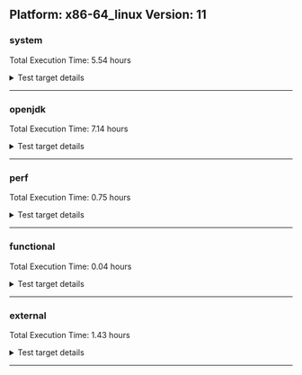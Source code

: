 ## Platform: x86-64_linux Version: 11 

###  system
 Total Execution Time:  5.54  hours
<details><summary>Test target details</summary>

| Test Name | Time |
| --- | --- |
| TestJlmRemoteThreadAuth_0 | 743278.00  ms|
| TestJlmRemoteThreadAuth_1 | 724655.00  ms|
| TestJlmRemoteThreadNoAuth_0 | 717846.00  ms|
| TestJlmRemoteThreadNoAuth_1 | 698922.00  ms|
| MiniMix_aot_5m_0 | 686744.00  ms|
| TestJlmRemoteMemoryAuth_0 | 684744.00  ms|
| TestJlmRemoteClassAuth_0 | 672210.00  ms|
| TestJlmRemoteMemoryNoAuth_0 | 661696.00  ms|
| TestJlmRemoteMemoryAuth_1 | 659439.00  ms|
| TestJlmRemoteClassAuth_1 | 656517.00  ms|
| TestJlmRemoteClassNoAuth_0 | 653346.00  ms|
| TestJlmRemoteClassNoAuth_1 | 636274.00  ms|
| TestJlmRemoteMemoryNoAuth_1 | 630784.00  ms|
| MiniMix_5min_0 | 353279.00  ms|
| ConcurrentLoadTest_5m_0 | 348350.00  ms|
| ConcurrentLoadTest_5m_1 | 347754.00  ms|
| MiniMix_5m_1 | 345941.00  ms|
| MiniMix_5m_0 | 341681.00  ms|
| DBBLoadTest_5m_1 | 310737.00  ms|
| DBBLoadTest_5m_0 | 310241.00  ms|
| NioLoadTest_5m_0 | 309811.00  ms|
| NioLoadTest_5m_1 | 309762.00  ms|
| ClassLoadingTest_5m_1 | 304318.00  ms|
| MauveMultiThrdLoad_5m_1 | 303851.00  ms|
| MauveMultiThrdLoad_5m_0 | 303751.00  ms|
| MauveSingleThrdLoad_HS_5m_0 | 303738.00  ms|
| MauveSingleInvocLoad_HS_5m_0 | 303721.00  ms|
| MauveSingleInvocLoad_HS_5m_1 | 303721.00  ms|
| MauveSingleThrdLoad_HS_5m_1 | 303672.00  ms|
| MathLoadTest_all_5m_1 | 303423.00  ms|
| LambdaLoadTest_HS_5m_1 | 303347.00  ms|
| MathLoadTest_bigdecimal_5m_1 | 303320.00  ms|
| LangLoadTest_5m_0 | 303284.00  ms|
| LangLoadTest_5m_1 | 303277.00  ms|
| MathLoadTest_bigdecimal_5m_0 | 303255.00  ms|
| UtilLoadTest_5m_1 | 303224.00  ms|
| MathLoadTest_autosimd_5m_1 | 303208.00  ms|
| ClassLoadingTest_5m_0 | 303207.00  ms|
| LambdaLoadTest_HS_5m_0 | 303200.00  ms|
| MathLoadTest_autosimd_5m_0 | 303181.00  ms|
| UtilLoadTest_5m_0 | 303135.00  ms|
| MathLoadTest_all_5m_0 | 302381.00  ms|
| HCRLateAttachWorkload_previewEnabled_0 | 266154.00  ms|
| HCRLateAttachWorkload_previewEnabled_1 | 258655.00  ms|
| ConcurrentLoadTest_0 | 179675.00  ms|
| TestJlmRemoteNotifierProxyAuth_0 | 148521.00  ms|
| TestJlmRemoteNotifierProxyAuth_1 | 144517.00  ms|
| MathLoadTest_all_0 | 112542.00  ms|
| NioLoadTest_0 | 104747.00  ms|
| MathLoadTest_bigdecimal_0 | 101040.00  ms|
| MauveMultiThrdLoad_0 | 73054.00  ms|
| MauveSingleThrdLoad_HS_0 | 69083.00  ms|
| CLLoad_0 | 54704.00  ms|
| CLLoad_1 | 53202.00  ms|
| LockingLoadTest_0 | 33452.00  ms|
| LockingLoadTest_1 | 32562.00  ms|
| TestJlmLocal_0 | 28147.00  ms|
| TestJlmLocal_1 | 27553.00  ms|
| ParallelStreamsLoadTest_HS_1 | 26656.00  ms|
| ClassLoadingTest_0 | 25250.00  ms|
| ParallelStreamsLoadTest_HS_0 | 23831.00  ms|
| UtilLoadTest_0 | 9881.00  ms|
| LangLoadTest_0 | 9712.00  ms|
| DirectByteBufferLoadTest_0 | 9308.00  ms|
| Jlink_ReqMod_0 | 8446.00  ms|
| Jlink_ReqMod_1 | 8296.00  ms|
| Jlink_GenOpt_0 | 7798.00  ms|
| Jlink_AddMLimitM_0 | 7760.00  ms|
| Jlink_GenOpt_1 | 7594.00  ms|
| Jlink_AddMLimitM_1 | 7577.00  ms|
| jcstress_SampleTestBench_0 | 6202.00  ms|
| MathLoadTest_autosimd_0 | 6159.00  ms|
| PatModImg_Adv_0 | 5809.00  ms|
| UpgModPath_Jar_0 | 5735.00  ms|
| PatModImg_Adv_1 | 5672.00  ms|
| UpgModPath_JarImg_0 | 5628.00  ms|
| PatModImg_PlatMod_0 | 5608.00  ms|
| UpgModPath_Jar_1 | 5592.00  ms|
| PatModImg_AppMod_0 | 5561.00  ms|
| PatModImg_Unex_0 | 5558.00  ms|
| UpgModPath_JarImg_1 | 5469.00  ms|
| PatModImg_AppMod_1 | 5423.00  ms|
| PatModImg_PlatMod_1 | 5408.00  ms|
| PatModImg_Unex_1 | 5369.00  ms|
| UpgModPath_Exp_0 | 5311.00  ms|
| UpgModPath_ExpImg_0 | 5271.00  ms|
| UpgModPath_Exp_1 | 5185.00  ms|
| UpgModPath_ExpImg_1 | 5103.00  ms|
| CLTestImg_0 | 4942.00  ms|
| MauveSingleInvocLoad_HS_0 | 4839.00  ms|
| CLTestImg_1 | 4804.00  ms|
| CpMpJlink_0 | 4714.00  ms|
| CpMpJlink_1 | 4540.00  ms|
| InternalAPIs_0 | 3079.00  ms|
| PatMod_Adv_0 | 3044.00  ms|
| AutoMod2_0 | 3022.00  ms|
| AutoMod1_0 | 3014.00  ms|
| AutoMod_Impl2_0 | 3013.00  ms|
| AutoMod_Impl1_0 | 3004.00  ms|
| AutoMod_Impl3_0 | 2987.00  ms|
| InternalAPIs_1 | 2983.00  ms|
| PatMod_Adv_1 | 2961.00  ms|
| AutoMod2_1 | 2953.00  ms|
| AutoMod_Impl1_1 | 2952.00  ms|
| AutoMod1_1 | 2939.00  ms|
| AutoMod_Impl2_1 | 2934.00  ms|
| AutoMod_Impl3_1 | 2904.00  ms|
| CpMpModJar_0 | 2823.00  ms|
| PatMod_Unex_0 | 2813.00  ms|
| LambdaLoadTest_Hotspot_0 | 2784.00  ms|
| CpMpModJar_1 | 2759.00  ms|
| PatMod_PlatMod_0 | 2742.00  ms|
| PatMod_AppMod_0 | 2741.00  ms|
| PatMod_Unex_1 | 2712.00  ms|
| PatMod_AppMod_1 | 2706.00  ms|
| PatMod_PlatMod_1 | 2693.00  ms|
| SLTest_0 | 2504.00  ms|
| SLTest_1 | 2429.00  ms|
| CpMpModJar3_0 | 1984.00  ms|
| CpMpModJar2_0 | 1974.00  ms|
| CpMpModJar2_1 | 1940.00  ms|
| CpMpModJar3_1 | 1927.00  ms|
| CLTest_0 | 1909.00  ms|
| CpMp_CpMp_0 | 1907.00  ms|
| CpMp3_0 | 1902.00  ms|
| CpMp_MP_0 | 1900.00  ms|
| CpMp2_0 | 1887.00  ms|
| CLTest_1 | 1875.00  ms|
| CpMp_CpMp_1 | 1867.00  ms|
| CpMp3_1 | 1866.00  ms|
| CpMp2_1 | 1844.00  ms|
| CpMp_MP_1 | 1834.00  ms|
| MachineInfo_0 | 511.00  ms|
| LangLoadTest_2 | 44.00  ms|
| UtilLoadTest_1 | 44.00  ms|
| MathLoadTest_all_1 | 44.00  ms|
| MathLoadTest_all_2 | 44.00  ms|
| MiniMix_5min_2 | 44.00  ms|
| ConcurrentLoadTest_1 | 44.00  ms|
| LangLoadTest_1 | 44.00  ms|
| DirectByteBufferLoadTest_2 | 44.00  ms|
| MiniMix_5min_1 | 44.00  ms|
| DirectByteBufferLoadTest_1 | 43.00  ms|
| ConcurrentLoadTest_2 | 43.00  ms|
| UtilLoadTest_2 | 42.00  ms|
| JdiTest_0 | 23.00  ms|
| JdiTest_2 | 23.00  ms|
| JdiTest_1 | 23.00  ms|
| OAuthTest_0 | 22.00  ms|
| CLStressLayers_2 | 19.00  ms|
| CLStressCRI_0 | 18.00  ms|
| CLStressCRI_2 | 18.00  ms|
| ExplMod_2 | 18.00  ms|
| ExplMod_1 | 18.00  ms|
| ExplMod_0 | 18.00  ms|
| CLStressCRI_1 | 18.00  ms|
| CLStressLayers_1 | 18.00  ms|
| CLStressLayers_0 | 17.00  ms|
| HCRLateAttachWorkload_previewEnabled_2 | 17.00  ms|
| LockingLoadTest_2 | 17.00  ms|
| UtilLoadTest_5m_2 | 17.00  ms|
| LangLoadTest_5m_2 | 17.00  ms|
| MathLoadTest_all_5m_2 | 16.00  ms|
| DBBLoadTest_5m_2 | 16.00  ms|
| ConcurrentLoadTest_5m_2 | 16.00  ms|
| MiniMix_5m_2 | 16.00  ms|
| TestJlmRemoteClassAuth_2 | 15.00  ms|
| MauveSingleThrdLoad_HS_5m_2 | 15.00  ms|
| MauveSingleThrdLoad_HS_1 | 15.00  ms|
| ClassLoadingTest_5m_2 | 14.00  ms|
| TestJlmRemoteMemoryAuth_2 | 14.00  ms|
| CpMp2_2 | 14.00  ms|
| AutoMod_Impl1_2 | 14.00  ms|
| TestJlmRemoteClassNoAuth_2 | 14.00  ms|
| NioLoadTest_5m_2 | 14.00  ms|
| LambdaLoadTest_HS_5m_2 | 14.00  ms|
| PatMod_Unex_2 | 14.00  ms|
| AutoMod_Impl2_2 | 14.00  ms|
| TestJlmRemoteNotifierProxyAuth_2 | 14.00  ms|
| MauveSingleInvocLoad_HS_5m_2 | 14.00  ms|
| TestJlmLocal_2 | 14.00  ms|
| MathLoadTest_bigdecimal_5m_2 | 14.00  ms|
| PatModImg_AppMod_2 | 14.00  ms|
| Jlink_GenOpt_2 | 14.00  ms|
| Jlink_AddMLimitM_2 | 14.00  ms|
| MathLoadTest_autosimd_5m_2 | 14.00  ms|
| UpgModPath_ExpImg_2 | 14.00  ms|
| PatMod_Adv_2 | 14.00  ms|
| PatModImg_Adv_2 | 14.00  ms|
| AutoMod1_2 | 14.00  ms|
| InternalAPIs_2 | 14.00  ms|
| PatMod_PlatMod_2 | 14.00  ms|
| UpgModPath_JarImg_2 | 14.00  ms|
| PatModImg_Unex_2 | 14.00  ms|
| CpMpModJar_2 | 14.00  ms|
| UpgModPath_Exp_2 | 14.00  ms|
| ParallelStreamsLoadTest_HS_2 | 14.00  ms|
| PatModImg_PlatMod_2 | 14.00  ms|
| CpMp_CpMp_2 | 14.00  ms|
| CpMpModJar3_2 | 14.00  ms|
| CLTest_2 | 14.00  ms|
| CLTestImg_2 | 14.00  ms|
| MathLoadTest_bigdecimal_2 | 14.00  ms|
| MauveMultiThrdLoad_2 | 14.00  ms|
| AutoMod_Impl3_2 | 14.00  ms|
| MauveMultiThrdLoad_1 | 14.00  ms|
| MauveMultiThrdLoad_5m_2 | 14.00  ms|
| CpMpJlink_2 | 13.00  ms|
| CpMpModJar2_2 | 13.00  ms|
| SLTest_2 | 13.00  ms|
| CpMp_MP_2 | 13.00  ms|
| Jlink_ReqMod_2 | 13.00  ms|
| AutoMod2_2 | 13.00  ms|
| TestJlmRemoteMemoryNoAuth_2 | 13.00  ms|
| TestJlmRemoteThreadAuth_2 | 13.00  ms|
| UpgModPath_Jar_2 | 13.00  ms|
| PatMod_AppMod_2 | 13.00  ms|
| TestJlmRemoteThreadNoAuth_2 | 13.00  ms|
| CpMp3_2 | 13.00  ms|
| CLLoad_2 | 13.00  ms|
| LambdaLoadTest_Hotspot_1 | 13.00  ms|
| MathLoadTest_bigdecimal_1 | 13.00  ms|
| NioLoadTest_1 | 13.00  ms|
| ClassLoadingTest_2 | 13.00  ms|
| MauveSingleThrdLoad_HS_2 | 13.00  ms|
| MathLoadTest_autosimd_2 | 13.00  ms|
| MauveSingleInvocLoad_HS_1 | 13.00  ms|
| ClassLoadingTest_1 | 13.00  ms|
| LambdaLoadTest_Hotspot_2 | 13.00  ms|
| NioLoadTest_2 | 13.00  ms|
| MathLoadTest_autosimd_1 | 13.00  ms|
| MauveSingleInvocLoad_HS_2 | 12.00  ms|
</details>

---

###  openjdk
 Total Execution Time:  7.14  hours
<details><summary>Test target details</summary>

| Test Name | Time |
| --- | --- |
| jvm_compiler_0 | 3795132.00  ms|
| jvm_compiler_1 | 3336881.00  ms|
| jdk_security3_0 | 1698966.00  ms|
| jdk_net_1 | 1367187.00  ms|
| jdk_net_0 | 1357544.00  ms|
| jdk_security3_1 | 1236994.00  ms|
| jdk_lang_0 | 793189.00  ms|
| jdk_lang_1 | 780239.00  ms|
| jdk_util_0 | 693589.00  ms|
| jdk_util_1 | 688509.00  ms|
| jdk_nio_0 | 545957.00  ms|
| jdk_nio_1 | 507339.00  ms|
| jdk_tools_0 | 460661.00  ms|
| jdk_rmi_1 | 460562.00  ms|
| jdk_beans_0 | 458423.00  ms|
| jdk_tools_1 | 457343.00  ms|
| jdk_rmi_0 | 418089.00  ms|
| jdk_beans_1 | 411004.00  ms|
| jdk_jfr_1 | 403546.00  ms|
| jdk_jfr_0 | 376978.00  ms|
| jdk_jdi_0 | 348725.00  ms|
| jdk_security4_0 | 338490.00  ms|
| jdk_jmx_0 | 332413.00  ms|
| jdk_security4_1 | 299517.00  ms|
| jdk_jmx_1 | 283446.00  ms|
| jdk_jdi_1 | 247658.00  ms|
| hotspot_custom_1 | 233272.00  ms|
| hotspot_custom_0 | 232066.00  ms|
| jdk_security1_0 | 196621.00  ms|
| jdk_security1_1 | 183427.00  ms|
| jdk_other_0 | 179782.00  ms|
| jdk_imageio_1 | 176404.00  ms|
| jdk_imageio_0 | 163843.00  ms|
| jdk_other_1 | 162817.00  ms|
| jdk11_tier1_pack200_0 | 153692.00  ms|
| jdk11_tier1_pack200_1 | 149351.00  ms|
| jdk_management_0 | 129188.00  ms|
| dragonwell8_feature_jdk1_0 | 118966.00  ms|
| jdk_instrument_0 | 96027.00  ms|
| jdk_management_1 | 94912.00  ms|
| jdk_security2_0 | 84230.00  ms|
| jdk_instrument_1 | 82937.00  ms|
| jdk_time_0 | 80273.00  ms|
| jdk_io_0 | 75550.00  ms|
| jdk_time_1 | 70788.00  ms|
| jdk_text_0 | 68014.00  ms|
| jdk_security2_1 | 67368.00  ms|
| jdk_text_1 | 66830.00  ms|
| jdk_io_1 | 66251.00  ms|
| build_0 | 51836.00  ms|
| jdk11_tier1_cipher_0 | 48746.00  ms|
| jdk_math_0 | 48706.00  ms|
| dragonwell8_feature_jdk0_0 | 47469.00  ms|
| jdk_math_1 | 45916.00  ms|
| jdk_custom_0 | 45024.00  ms|
| jdk11_tier1_cipher_1 | 41891.00  ms|
| runtime_nestmate_0 | 33236.00  ms|
| jdk_svc_sanity_0 | 30586.00  ms|
| jdk_svc_sanity_1 | 29372.00  ms|
| runtime_nestmate_1 | 27497.00  ms|
| jdk11_tier1_buffer_0 | 25855.00  ms|
| jdk_custom_1 | 25805.00  ms|
| jdk11_tier1_buffer_1 | 24901.00  ms|
| jdk_security_infra_0 | 20266.00  ms|
| jvm_native_sanity_0 | 15831.00  ms|
| jdk_security_infra_1 | 15803.00  ms|
| jvm_native_sanity_1 | 11908.00  ms|
| jdk_native_sanity_0 | 11646.00  ms|
| jdk11_tier1_iso8859_0 | 9598.00  ms|
| jdk11_tier1_iso8859_1 | 9291.00  ms|
| jdk_native_sanity_1 | 8887.00  ms|
| jdk_build_1 | 8068.00  ms|
| jdk_build_0 | 7945.00  ms|
| langtools_custom_0 | 6242.00  ms|
| langtools_custom_1 | 4689.00  ms|
| jfc_demo_0 | 34.00  ms|
| jfc_demo_1 | 33.00  ms|
| jfc_demo_2 | 33.00  ms|
| build_1 | 29.00  ms|
| build_2 | 29.00  ms|
| jdk_jfc_demo_1 | 23.00  ms|
| jdk_swing_2 | 22.00  ms|
| jdk_sound_1 | 22.00  ms|
| jdk_swing_0 | 22.00  ms|
| jdk_awt_1 | 22.00  ms|
| jdk_client_sanity_0 | 22.00  ms|
| jdk_swing_1 | 22.00  ms|
| jdk_sound_0 | 22.00  ms|
| jdk_sound_2 | 22.00  ms|
| jdk_jfc_demo_0 | 22.00  ms|
| jdk_client_sanity_1 | 22.00  ms|
| jdk_awt_0 | 22.00  ms|
| jdk_2d_1 | 22.00  ms|
| jdk_awt_2 | 21.00  ms|
| jdk_jfc_demo_2 | 21.00  ms|
| jdk_client_sanity_2 | 21.00  ms|
| jdk_2d_0 | 21.00  ms|
| jdk_2d_2 | 21.00  ms|
| jdk_custom_2 | 18.00  ms|
| jdk_security4_2 | 17.00  ms|
| jdk_beans_2 | 17.00  ms|
| jdk_security3_2 | 17.00  ms|
| jdk_text_2 | 17.00  ms|
| jdk_net_2 | 17.00  ms|
| jdk_instrument_2 | 17.00  ms|
| jdk_management_2 | 17.00  ms|
| jvm_native_sanity_2 | 17.00  ms|
| jdk_other_2 | 17.00  ms|
| jdk_jmx_2 | 16.00  ms|
| jdk_nio_2 | 16.00  ms|
| jvm_compiler_2 | 16.00  ms|
| jdk_jfr_2 | 16.00  ms|
| langtools_custom_2 | 16.00  ms|
| jdk_security_infra_2 | 16.00  ms|
| jdk_io_2 | 16.00  ms|
| jdk_jdi_2 | 16.00  ms|
| jdk_native_sanity_2 | 16.00  ms|
| jdk_imageio_2 | 16.00  ms|
| jdk_security2_2 | 16.00  ms|
| jdk_rmi_2 | 16.00  ms|
| jdk_build_2 | 16.00  ms|
| jdk_time_2 | 16.00  ms|
| runtime_nestmate_2 | 16.00  ms|
| hotspot_custom_2 | 15.00  ms|
| jdk_tools_2 | 15.00  ms|
| jdk11_tier1_cipher_2 | 15.00  ms|
| jdk_security1_2 | 14.00  ms|
| jdk_lang_2 | 13.00  ms|
| jdk_util_2 | 13.00  ms|
| jdk_math_2 | 12.00  ms|
| jdk11_tier1_pack200_2 | 12.00  ms|
| jdk11_tier1_iso8859_2 | 12.00  ms|
| jdk_svc_sanity_2 | 12.00  ms|
| jdk_lang_native_win_2 | 12.00  ms|
| jdk_lang_native_win_1 | 12.00  ms|
| jdk_lang_native_win_0 | 12.00  ms|
| jdk11_tier1_buffer_2 | 12.00  ms|
</details>

---

###  perf
 Total Execution Time:  0.75  hours
<details><summary>Test target details</summary>

| Test Name | Time |
| --- | --- |
| IdleMicrobenchmark_HS_0 | 394112.00  ms|
| renaissance-movie-lens_0 | 392356.00  ms|
| renaissance-als_0 | 373638.00  ms|
| renaissance-future-genetic_0 | 247420.00  ms|
| renaissance-db-shootout_0 | 190144.00  ms|
| renaissance-fj-kmeans_0 | 170760.00  ms|
| renaissance-mnemonics_0 | 131954.00  ms|
| renaissance-chi-square_0 | 126187.00  ms|
| renaissance-gauss-mix_0 | 117590.00  ms|
| renaissance-par-mnemonics_0 | 113308.00  ms|
| renaissance-finagle-http_0 | 111265.00  ms|
| renaissance-dec-tree_0 | 110735.00  ms|
| renaissance-log-regression_0 | 88525.00  ms|
| renaissance-philosophers_0 | 71699.00  ms|
| renaissance-scala-kmeans_0 | 18796.00  ms|
| dacapo-jython_0 | 15040.00  ms|
| dacapo-h2_0 | 13959.00  ms|
| dacapo-avrora_0 | 8557.00  ms|
| dacapo-xalan_0 | 5710.00  ms|
| dacapo-sunflow_0 | 5365.00  ms|
| dacapo-pmd_0 | 4370.00  ms|
| dacapo-fop_0 | 3061.00  ms|
| dacapo-luindex_0 | 2578.00  ms|
| renaissance-finagle-chirper_0 | 30.00  ms|
| dacapo-tomcat_0 | 23.00  ms|
| renaissance-akka-uct_0 | 21.00  ms|
| dacapo-lusearch-fix_0 | 21.00  ms|
| renaissance-naive-bayes_0 | 17.00  ms|
</details>

---

###  functional
 Total Execution Time:  0.04  hours
<details><summary>Test target details</summary>

| Test Name | Time |
| --- | --- |
| MBCS_Tests_charsets_0 | 69271.00  ms|
| MBCS_Tests_codepoint_linux_0 | 5066.00  ms|
| SecurityTests_0 | 4451.00  ms|
| MBCS_Tests_unicode_linux_0 | 4266.00  ms|
| MBCS_Tests_annotation_zh_TW_linux_0 | 3490.00  ms|
| MBCS_Tests_annotation_zh_CN_linux_0 | 3443.00  ms|
| MBCS_Tests_annotation_ja_JP_linux_0 | 3424.00  ms|
| MBCS_Tests_annotation_ko_KR_linux_0 | 3375.00  ms|
| MBCS_Tests_urlclassloader_ja_JP_linux_0 | 2450.00  ms|
| MBCS_Tests_CLDR_11_zh_TW_linux_0 | 2028.00  ms|
| MBCS_Tests_CLDR_11_zh_CN_linux_0 | 1971.00  ms|
| MBCS_Tests_CLDR_11_ko_KR_linux_0 | 1876.00  ms|
| MBCS_Tests_CLDR_11_ja_JP_linux_0 | 1776.00  ms|
| MBCS_Tests_urlclassloader_zh_CN_linux_0 | 1703.00  ms|
| MBCS_Tests_urlclassloader_zh_TW_linux_0 | 1677.00  ms|
| MBCS_Tests_coin_ja_JP_linux_0 | 1619.00  ms|
| MBCS_Tests_coin_zh_CN_linux_0 | 1605.00  ms|
| MBCS_Tests_coin_ko_KR_linux_0 | 1579.00  ms|
| MBCS_Tests_coin_zh_TW_linux_0 | 1577.00  ms|
| MBCS_Tests_urlclassloader_ko_KR_linux_0 | 1327.00  ms|
| cmdLineTester_libpathTestRtfChild_0 | 1274.00  ms|
| MBCS_Tests_jdbc41_ja_JP_linux_0 | 1154.00  ms|
| MBCS_Tests_jdbc41_zh_TW_linux_0 | 1115.00  ms|
| MBCS_Tests_jdbc41_ko_KR_linux_0 | 1113.00  ms|
| MBCS_Tests_jdbc41_zh_CN_linux_0 | 1110.00  ms|
| MBCS_Tests_property_utf8_0 | 1052.00  ms|
| openj9_jsr292Test_0 | 949.00  ms|
| MBCS_Tests_language_tag_0 | 940.00  ms|
| MBCS_Tests_datetime_0 | 902.00  ms|
| testExample_0 | 873.00  ms|
| testXXArgumentTesting_0 | 834.00  ms|
| MBCS_Tests_datetime_formatter_0 | 831.00  ms|
| MBCS_Tests_regex_ja_JP_linux_0 | 764.00  ms|
| MBCS_Tests_regex_ko_KR_linux_0 | 762.00  ms|
| jsr292BootstrapTest_0 | 644.00  ms|
| IllegalAccessProtectedMethodTest_0 | 634.00  ms|
| MBCS_Tests_regex_zh_TW_linux_0 | 613.00  ms|
| MBCS_Tests_regex_zh_CN_linux_0 | 605.00  ms|
| cmdLineTester_getPid_0 | 509.00  ms|
| MBCS_Tests_IDN_ja_JP_linux_0 | 452.00  ms|
| MBCS_Tests_StAX_zh_TW_linux_0 | 437.00  ms|
| MBCS_Tests_StAX_zh_CN_linux_0 | 433.00  ms|
| MBCS_Tests_pref_ja_JP_linux_0 | 428.00  ms|
| MBCS_Tests_StAX_ko_KR_linux_0 | 426.00  ms|
| MBCS_Tests_pref_zh_TW_linux_0 | 423.00  ms|
| MBCS_Tests_pref_zh_CN_linux_0 | 416.00  ms|
| MBCS_Tests_StAX_ja_JP_linux_0 | 415.00  ms|
| MBCS_Tests_pref_ko_KR_linux_0 | 405.00  ms|
| MBCS_Tests_locale_matching_zh_TW_linux_0 | 367.00  ms|
| MBCS_Tests_locale_matching_ja_JP_linux_0 | 358.00  ms|
| MBCS_Tests_locale_matching_zh_CN_linux_0 | 355.00  ms|
| MBCS_Tests_locale_matching_ko_KR_linux_0 | 332.00  ms|
| MBCS_Tests_Compiler_ko_KR_linux_0 | 331.00  ms|
| MBCS_Tests_Compiler_zh_CN_linux_0 | 322.00  ms|
| MBCS_Tests_Compiler_zh_TW_linux_0 | 310.00  ms|
| MBCS_Tests_Compiler_ja_JP_linux_0 | 284.00  ms|
| MBCS_Tests_jaxp14_ja_JP_linux_0 | 270.00  ms|
| MBCS_Tests_IDN_ko_KR_linux_0 | 268.00  ms|
| MBCS_Tests_jaxp14_ko_KR_linux_0 | 244.00  ms|
| MBCS_Tests_IDN_zh_TW_linux_0 | 242.00  ms|
| MBCS_Tests_IDN_zh_CN_linux_0 | 238.00  ms|
| MBCS_Tests_file_zh_CN_linux_0 | 233.00  ms|
| MBCS_Tests_jaxp14_zh_TW_linux_0 | 232.00  ms|
| MBCS_Tests_file_zh_TW_linux_0 | 230.00  ms|
| MBCS_Tests_file_ko_KR_linux_0 | 230.00  ms|
| MBCS_Tests_jaxp14_zh_CN_linux_0 | 229.00  ms|
| MBCS_Tests_file_ja_JP_linux_0 | 227.00  ms|
| MBCS_Tests_i18n_zh_TW_linux_0 | 209.00  ms|
| MBCS_Tests_i18n_ja_JP_linux_0 | 208.00  ms|
| MBCS_Tests_i18n_ko_KR_linux_0 | 208.00  ms|
| MBCS_Tests_i18n_zh_CN_linux_0 | 204.00  ms|
| MBCS_Tests_codepage_ja_JP_linux_0 | 177.00  ms|
| MBCS_Tests_codepage_zh_CN_linux_0 | 145.00  ms|
| MBCS_Tests_codepage_ko_KR_linux_0 | 140.00  ms|
| MBCS_Tests_scanner_zh_TW_linux_0 | 136.00  ms|
| MBCS_Tests_codepage_zh_TW_linux_0 | 135.00  ms|
| MBCS_Tests_scanner_ja_JP_linux_0 | 131.00  ms|
| MBCS_Tests_formatter_ko_KR_linux_0 | 129.00  ms|
| MBCS_Tests_formatter_zh_TW_linux_0 | 129.00  ms|
| MBCS_Tests_scanner_zh_CN_linux_0 | 129.00  ms|
| MBCS_Tests_scanner_ko_KR_linux_0 | 115.00  ms|
| MBCS_Tests_formatter_ja_JP_linux_0 | 114.00  ms|
| MBCS_Tests_formatter_zh_CN_linux_0 | 113.00  ms|
| MBCS_Tests_nio_ko_KR_linux_0 | 109.00  ms|
| MBCS_Tests_nio_ja_JP_linux_0 | 109.00  ms|
| MBCS_Tests_env_zh_CN_linux_0 | 108.00  ms|
| MBCS_Tests_env_ko_KR_linux_0 | 106.00  ms|
| MBCS_Tests_env_ja_JP_linux_0 | 106.00  ms|
| MBCS_Tests_nio_zh_TW_linux_0 | 105.00  ms|
| MBCS_Tests_nio_zh_CN_linux_0 | 98.00  ms|
| MBCS_Tests_env_zh_TW_linux_0 | 95.00  ms|
| vmLifecyleTests_3 | 24.00  ms|
| vmLifecyleTests_0 | 23.00  ms|
| vmLifecyleTests_4 | 23.00  ms|
| vmLifecyleTests_2 | 23.00  ms|
| vmLifecyleTests_5 | 23.00  ms|
| vmLifecyleTests_1 | 23.00  ms|
| SyntheticGCWorkload_TestCase_0 | 20.00  ms|
| MBCS_Tests_env_zh_TW_aix_0 | 18.00  ms|
| MBCS_Tests_locale_matching_zh_CN_aix_0 | 17.00  ms|
| MBCS_Tests_CLDR_11_Zh_TW_aix_0 | 17.00  ms|
| cmdLineTester_classesdbgddrext_zos_0 | 17.00  ms|
| MBCS_Tests_pref_ZH_CN_aix_0 | 17.00  ms|
| MBCS_Tests_nio_windows_0 | 17.00  ms|
| MBCS_Tests_pref_ZH_TW_aix_0 | 17.00  ms|
| MBCS_Tests_nio_ja_windows_0 | 17.00  ms|
| MBCS_Tests_Compiler_windows_0 | 17.00  ms|
| MBCS_Tests_env_Ja_JP_aix_0 | 17.00  ms|
| MBCS_Tests_IDN_Zh_CN_aix_0 | 17.00  ms|
| MBCS_Tests_Compiler_zh_TW_aix_0 | 17.00  ms|
| MBCS_Tests_codepage_cn_windows_0 | 17.00  ms|
| MBCS_Tests_urlclassloader_JA_JP_aix_0 | 17.00  ms|
| MBCS_Tests_pref_Ja_JP_aix_0 | 17.00  ms|
| MBCS_Tests_pref_ja_JP_aix_0 | 17.00  ms|
| MBCS_Tests_jdbc41_cn_windows_0 | 17.00  ms|
| MBCS_Tests_codepage_ZH_CN_aix_0 | 17.00  ms|
| MBCS_Tests_jdbc41_ZH_CN_aix_0 | 17.00  ms|
| MBCS_Tests_formatter_Zh_TW_aix_0 | 17.00  ms|
| MBCS_Tests_annotation_ja_JP_aix_0 | 17.00  ms|
| MBCS_Tests_annotation_zh_TW_aix_0 | 17.00  ms|
| MBCS_Tests_annotation_Ja_JP_aix_0 | 17.00  ms|
| MBCS_Tests_scanner_ja_windows_0 | 17.00  ms|
| MBCS_Tests_env_JA_JP_aix_0 | 17.00  ms|
| MBCS_Tests_nio_ZH_CN_aix_0 | 17.00  ms|
| MBCS_Tests_CLDR_11_Ja_JP_aix_0 | 17.00  ms|
| MBCS_Tests_nio_ko_windows_0 | 16.00  ms|
| MBCS_Tests_coin_JA_JP_aix_0 | 16.00  ms|
| MBCS_Tests_jdbc41_KO_KR_aix_0 | 16.00  ms|
| MBCS_Tests_regex_ZH_CN_aix_0 | 16.00  ms|
| MBCS_Tests_jaxp14_ko_KR_aix_0 | 16.00  ms|
| MBCS_Tests_formatter_ja_windows_0 | 16.00  ms|
| MBCS_Tests_annotation_JA_JP_aix_0 | 16.00  ms|
| MBCS_Tests_CLDR_11_ZH_CN_aix_0 | 16.00  ms|
| MBCS_Tests_CLDR_11_windows_0 | 16.00  ms|
| MBCS_Tests_codepage_Zh_TW_aix_0 | 16.00  ms|
| MBCS_Tests_regex_ja_windows_0 | 16.00  ms|
| MBCS_Tests_jdbc41_ZH_TW_aix_0 | 16.00  ms|
| MBCS_Tests_file_cn_windows_0 | 16.00  ms|
| MBCS_Tests_nio_zh_TW_aix_0 | 16.00  ms|
| MBCS_Tests_codepoint_aix_0 | 16.00  ms|
| MBCS_Tests_formatter_windows_0 | 16.00  ms|
| MBCS_Tests_annotation_KO_KR_aix_0 | 16.00  ms|
| MBCS_Tests_unicode_windows_0 | 16.00  ms|
| MBCS_Tests_jaxp14_ZH_TW_aix_0 | 16.00  ms|
| MBCS_Tests_CLDR_11_ZH_TW_aix_0 | 16.00  ms|
| MBCS_Tests_locale_matching_ZH_TW_aix_0 | 16.00  ms|
| MBCS_Tests_formatter_zh_TW_aix_0 | 16.00  ms|
| MBCS_Tests_coin_ja_JP_aix_0 | 16.00  ms|
| MBCS_Tests_jdbc41_zh_TW_aix_0 | 16.00  ms|
| MBCS_Tests_pref_Zh_CN_aix_0 | 16.00  ms|
| MBCS_Tests_jaxp14_ja_windows_0 | 16.00  ms|
| MBCS_Tests_i18n_zh_CN_aix_0 | 16.00  ms|
| MBCS_Tests_env_zh_CN_aix_0 | 16.00  ms|
| MBCS_Tests_urlclassloader_cn_windows_0 | 16.00  ms|
| MBCS_Tests_IDN_Zh_TW_aix_0 | 16.00  ms|
| MBCS_Tests_urlclassloader_windows_0 | 16.00  ms|
| MBCS_Tests_urlclassloader_ZH_TW_aix_0 | 16.00  ms|
| MBCS_Tests_scanner_cn_windows_0 | 16.00  ms|
| MBCS_Tests_urlclassloader_ko_KR_aix_0 | 16.00  ms|
| MBCS_Tests_IDN_zh_TW_aix_0 | 16.00  ms|
| MBCS_Tests_scanner_ZH_TW_aix_0 | 16.00  ms|
| MBCS_Tests_scanner_windows_0 | 16.00  ms|
| MBCS_Tests_codepage_ZH_TW_aix_0 | 16.00  ms|
| MBCS_Tests_env_Zh_TW_aix_0 | 16.00  ms|
| MBCS_Tests_codepage_windows_0 | 16.00  ms|
| MBCS_Tests_StAX_ja_windows_0 | 16.00  ms|
| MBCS_Tests_regex_Zh_CN_aix_0 | 16.00  ms|
| MBCS_Tests_annotation_ZH_CN_aix_0 | 16.00  ms|
| MBCS_Tests_pref_windows_0 | 16.00  ms|
| MBCS_Tests_IDN_Ja_JP_aix_0 | 16.00  ms|
| MBCS_Tests_locale_matching_ko_KR_aix_0 | 16.00  ms|
| MBCS_Tests_codepoint_windows_0 | 16.00  ms|
| MBCS_Tests_i18n_windows_0 | 16.00  ms|
| MBCS_Tests_env_ZH_TW_aix_0 | 16.00  ms|
| MBCS_Tests_i18n_Zh_TW_aix_0 | 16.00  ms|
| MBCS_Tests_jaxp14_ko_windows_0 | 16.00  ms|
| MBCS_Tests_regex_ko_KR_aix_0 | 16.00  ms|
| MBCS_Tests_Compiler_ko_KR_aix_0 | 16.00  ms|
| MBCS_Tests_pref_JA_JP_aix_0 | 16.00  ms|
| MBCS_Tests_regex_zh_TW_aix_0 | 16.00  ms|
| MBCS_Tests_jdbc41_ko_KR_aix_0 | 16.00  ms|
| MBCS_Tests_env_ZH_CN_aix_0 | 16.00  ms|
| MBCS_Tests_regex_ja_JP_aix_0 | 16.00  ms|
| MBCS_Tests_regex_zh_CN_aix_0 | 16.00  ms|
| MBCS_Tests_locale_matching_windows_0 | 16.00  ms|
| MBCS_Tests_jaxp14_windows_0 | 16.00  ms|
| MBCS_Tests_pref_zh_CN_aix_0 | 16.00  ms|
| MBCS_Tests_file_JA_JP.aix_0 | 16.00  ms|
| MBCS_Tests_urlclassloader_Zh_CN_aix_0 | 16.00  ms|
| MBCS_Tests_locale_matching_ja_JP_aix_0 | 16.00  ms|
| MBCS_Tests_pref_cn_windows_0 | 16.00  ms|
| MBCS_Tests_pref_zh_TW_aix_0 | 16.00  ms|
| MBCS_Tests_nio_JA_JP_aix_0 | 16.00  ms|
| MBCS_Tests_jaxp14_zh_TW_aix_0 | 16.00  ms|
| MBCS_Tests_urlclassloader_ja_JP_aix_0 | 16.00  ms|
| MBCS_Tests_file_ZH_CN.aix_0 | 16.00  ms|
| MBCS_Tests_codepage_Zh_CN_aix_0 | 16.00  ms|
| MBCS_Tests_file_Ja_JP.aix_0 | 16.00  ms|
| MBCS_Tests_locale_matching_tw_windows_0 | 16.00  ms|
| MBCS_Tests_regex_windows_0 | 16.00  ms|
| MBCS_Tests_locale_matching_JA_JP_aix_0 | 16.00  ms|
| MBCS_Tests_IDN_ko_windows_0 | 16.00  ms|
| MBCS_Tests_scanner_JA_JP_aix_0 | 16.00  ms|
| MBCS_Tests_annotation_Zh_TW_aix_0 | 16.00  ms|
| MBCS_Tests_file_ko_KR.aix_0 | 16.00  ms|
| MBCS_Tests_urlclassloader_ko_windows_0 | 16.00  ms|
| MBCS_Tests_Compiler_Zh_CN_aix_0 | 16.00  ms|
| MBCS_Tests_StAX_ko_windows_0 | 16.00  ms|
| MBCS_Tests_StAX_Zh_TW_aix_0 | 16.00  ms|
| MBCS_Tests_jdbc41_ja_windows_0 | 16.00  ms|
| MBCS_Tests_file_ja_windows_0 | 16.00  ms|
| MBCS_Tests_annotation_windows_0 | 16.00  ms|
| MBCS_Tests_jaxp14_Zh_CN_aix_0 | 16.00  ms|
| MBCS_Tests_jaxp14_zh_CN_aix_0 | 16.00  ms|
| MBCS_Tests_regex_Ja_JP_aix_0 | 16.00  ms|
| MBCS_Tests_IDN_ko_KR_aix_0 | 16.00  ms|
| MBCS_Tests_nio_ja_JP_aix_0 | 16.00  ms|
| MBCS_Tests_scanner_ja_JP_aix_0 | 16.00  ms|
| MBCS_Tests_StAX_JA_JP_aix_0 | 16.00  ms|
| MBCS_Tests_file_ja_JP.aix_0 | 16.00  ms|
| MBCS_Tests_CLDR_11_ja_JP_aix_0 | 16.00  ms|
| MBCS_Tests_jaxp14_Ja_JP_aix_0 | 16.00  ms|
| MBCS_Tests_codepage_ja_JP_aix_0 | 16.00  ms|
| MBCS_Tests_file_windows_0 | 16.00  ms|
| MBCS_Tests_jdbc41_ja_JP_aix_0 | 16.00  ms|
| MBCS_Tests_jaxp14_ja_JP_aix_0 | 16.00  ms|
| MBCS_Tests_jdbc41_zh_CN_aix_0 | 16.00  ms|
| MBCS_Tests_StAX_Ja_JP_aix_0 | 16.00  ms|
| MBCS_Tests_coin_Ja_JP_aix_0 | 16.00  ms|
| MBCS_Tests_unicode_aix_0 | 16.00  ms|
| MBCS_Tests_locale_matching_ko_windows_0 | 16.00  ms|
| MBCS_Tests_env_windows_0 | 16.00  ms|
| MBCS_Tests_scanner_Zh_CN_aix_0 | 16.00  ms|
| MBCS_Tests_StAX_ja_JP_aix_0 | 16.00  ms|
| MBCS_Tests_jdbc41_JA_JP_aix_0 | 16.00  ms|
| MBCS_Tests_i18n_ko_KR_aix_0 | 16.00  ms|
| MBCS_Tests_codepage_zh_TW_aix_0 | 16.00  ms|
| MBCS_Tests_codepage_JA_JP_aix_0 | 16.00  ms|
| MBCS_Tests_urlclassloader_ZH_CN_aix_0 | 16.00  ms|
| MBCS_Tests_nio_Zh_TW_aix_0 | 16.00  ms|
| MBCS_Tests_CLDR_11_zh_CN_aix_0 | 16.00  ms|
| MBCS_Tests_Compiler_JA_JP_aix_0 | 15.00  ms|
| MBCS_Tests_env_Zh_CN_aix_0 | 15.00  ms|
| MBCS_Tests_CLDR_11_KO_KR_aix_0 | 15.00  ms|
| MBCS_Tests_IDN_ZH_TW_aix_0 | 15.00  ms|
| MBCS_Tests_jaxp14_JA_JP_aix_0 | 15.00  ms|
| MBCS_Tests_scanner_KO_KR_aix_0 | 15.00  ms|
| MBCS_Tests_pref_KO_KR_aix_0 | 15.00  ms|
| MBCS_Tests_coin_Zh_CN_aix_0 | 15.00  ms|
| MBCS_Tests_CLDR_11_Zh_CN_aix_0 | 15.00  ms|
| MBCS_Tests_pref_Zh_TW_aix_0 | 15.00  ms|
| MBCS_Tests_scanner_tw_windows_0 | 15.00  ms|
| MBCS_Tests_locale_matching_Zh_TW_aix_0 | 15.00  ms|
| MBCS_Tests_urlclassloader_KO_KR_aix_0 | 15.00  ms|
| MBCS_Tests_coin_ZH_CN_aix_0 | 15.00  ms|
| MBCS_Tests_Compiler_Zh_TW_aix_0 | 15.00  ms|
| MBCS_Tests_regex_Zh_TW_aix_0 | 15.00  ms|
| MBCS_Tests_file_tw_windows_0 | 15.00  ms|
| MBCS_Tests_i18n_Zh_CN_aix_0 | 15.00  ms|
| MBCS_Tests_IDN_windows_0 | 15.00  ms|
| MBCS_Tests_formatter_ZH_CN_aix_0 | 15.00  ms|
| MBCS_Tests_coin_ja_windows_0 | 15.00  ms|
| MBCS_Tests_jaxp14_tw_windows_0 | 15.00  ms|
| MBCS_Tests_scanner_zh_CN_aix_0 | 15.00  ms|
| MBCS_Tests_coin_ko_windows_0 | 15.00  ms|
| MBCS_Tests_nio_Zh_CN_aix_0 | 15.00  ms|
| MBCS_Tests_annotation_ZH_TW_aix_0 | 15.00  ms|
| MBCS_Tests_i18n_JA_JP_aix_0 | 15.00  ms|
| MBCS_Tests_jdbc41_Ja_JP_aix_0 | 15.00  ms|
| MBCS_Tests_env_ko_KR_aix_0 | 15.00  ms|
| MBCS_Tests_i18n_zh_TW_aix_0 | 15.00  ms|
| MBCS_Tests_pref_ko_windows_0 | 15.00  ms|
| MBCS_Tests_regex_JA_JP_aix_0 | 15.00  ms|
| MBCS_Tests_IDN_zh_CN_aix_0 | 15.00  ms|
| MBCS_Tests_nio_Ja_JP_aix_0 | 15.00  ms|
| MBCS_Tests_pref_ja_windows_0 | 15.00  ms|
| MBCS_Tests_annotation_zh_CN_aix_0 | 15.00  ms|
| MBCS_Tests_file_Zh_CN.aix_0 | 15.00  ms|
| MBCS_Tests_StAX_tw_windows_0 | 15.00  ms|
| MBCS_Tests_annotation_Zh_CN_aix_0 | 15.00  ms|
| MBCS_Tests_formatter_KO_KR_aix_0 | 15.00  ms|
| MBCS_Tests_file_ZH_TW.aix_0 | 15.00  ms|
| MBCS_Tests_nio_cn_windows_0 | 15.00  ms|
| MBCS_Tests_codepage_KO_KR_aix_0 | 15.00  ms|
| MBCS_Tests_formatter_Ja_JP_aix_0 | 15.00  ms|
| MBCS_Tests_file_KO_KR.aix_0 | 15.00  ms|
| MBCS_Tests_scanner_Zh_TW_aix_0 | 15.00  ms|
| MBCS_Tests_Compiler_Ja_JP_aix_0 | 15.00  ms|
| MBCS_Tests_file_Zh_TW.aix_0 | 15.00  ms|
| MBCS_Tests_jdbc41_windows_0 | 15.00  ms|
| MBCS_Tests_IDN_JA_JP_aix_0 | 15.00  ms|
| MBCS_Tests_codepage_Ja_JP_aix_0 | 15.00  ms|
| MBCS_Tests_locale_matching_cn_windows_0 | 15.00  ms|
| MBCS_Tests_urlclassloader_Ja_JP_aix_0 | 15.00  ms|
| MBCS_Tests_nio_zh_CN_aix_0 | 15.00  ms|
| MBCS_Tests_regex_ZH_TW_aix_0 | 15.00  ms|
| MBCS_Tests_StAX_zh_CN_aix_0 | 15.00  ms|
| MBCS_Tests_locale_matching_zh_TW_aix_0 | 15.00  ms|
| MBCS_Tests_Compiler_ja_JP_aix_0 | 15.00  ms|
| MBCS_Tests_StAX_windows_0 | 15.00  ms|
| MBCS_Tests_annotation_ko_KR_aix_0 | 15.00  ms|
| MBCS_Tests_locale_matching_ja_windows_0 | 15.00  ms|
| MBCS_Tests_jaxp14_KO_KR_aix_0 | 15.00  ms|
| MBCS_Tests_CLDR_11_JA_JP_aix_0 | 15.00  ms|
| MBCS_Tests_Compiler_ZH_CN_aix_0 | 15.00  ms|
| MBCS_Tests_formatter_ZH_TW_aix_0 | 15.00  ms|
| MBCS_Tests_CLDR_11_zh_TW_aix_0 | 15.00  ms|
| MBCS_Tests_i18n_ZH_TW_aix_0 | 15.00  ms|
| MBCS_Tests_i18n_Ja_JP_aix_0 | 15.00  ms|
| MBCS_Tests_locale_matching_ZH_CN_aix_0 | 15.00  ms|
| MBCS_Tests_jdbc41_Zh_CN_aix_0 | 15.00  ms|
| MBCS_Tests_file_zh_TW.aix_0 | 15.00  ms|
| MBCS_Tests_locale_matching_KO_KR_aix_0 | 15.00  ms|
| MBCS_Tests_coin_zh_TW_aix_0 | 15.00  ms|
| MBCS_Tests_codepage_ko_windows_0 | 15.00  ms|
| MBCS_Tests_locale_matching_Ja_JP_aix_0 | 15.00  ms|
| MBCS_Tests_formatter_ko_windows_0 | 15.00  ms|
| MBCS_Tests_jaxp14_cn_windows_0 | 15.00  ms|
| MBCS_Tests_pref_tw_windows_0 | 15.00  ms|
| MBCS_Tests_urlclassloader_Zh_TW_aix_0 | 15.00  ms|
| MBCS_Tests_IDN_KO_KR_aix_0 | 15.00  ms|
| MBCS_Tests_formatter_cn_windows_0 | 15.00  ms|
| MBCS_Tests_formatter_ko_KR_aix_0 | 15.00  ms|
| MBCS_Tests_StAX_ZH_TW_aix_0 | 15.00  ms|
| MBCS_Tests_IDN_ja_windows_0 | 15.00  ms|
| MBCS_Tests_file_ko_windows_0 | 15.00  ms|
| MBCS_Tests_IDN_ZH_CN_aix_0 | 15.00  ms|
| MBCS_Tests_coin_windows_0 | 15.00  ms|
| MBCS_Tests_StAX_Zh_CN_aix_0 | 15.00  ms|
| MBCS_Tests_formatter_Zh_CN_aix_0 | 15.00  ms|
| MBCS_Tests_jaxp14_ZH_CN_aix_0 | 15.00  ms|
| MBCS_Tests_formatter_ja_JP_aix_0 | 15.00  ms|
| MBCS_Tests_urlclassloader_ja_windows_0 | 15.00  ms|
| MBCS_Tests_StAX_cn_windows_0 | 15.00  ms|
| MBCS_Tests_Compiler_KO_KR_aix_0 | 15.00  ms|
| MBCS_Tests_jdbc41_ko_windows_0 | 15.00  ms|
| MBCS_Tests_CLDR_11_ko_KR_aix_0 | 15.00  ms|
| MBCS_Tests_i18n_ja_JP_aix_0 | 15.00  ms|
| MBCS_Tests_nio_ZH_TW_aix_0 | 15.00  ms|
| MBCS_Tests_env_KO_KR_aix_0 | 15.00  ms|
| MBCS_Tests_file_zh_CN.aix_0 | 15.00  ms|
| MBCS_Tests_codepage_ja_windows_0 | 15.00  ms|
| MBCS_Tests_urlclassloader_tw_windows_0 | 15.00  ms|
| MBCS_Tests_locale_matching_Zh_CN_aix_0 | 15.00  ms|
| MBCS_Tests_regex_ko_windows_0 | 15.00  ms|
| MBCS_Tests_env_ja_JP_aix_0 | 15.00  ms|
| MBCS_Tests_coin_Zh_TW_aix_0 | 15.00  ms|
| MBCS_Tests_regex_KO_KR_aix_0 | 15.00  ms|
| MBCS_Tests_coin_ko_KR_aix_0 | 15.00  ms|
| MBCS_Tests_scanner_Ja_JP_aix_0 | 15.00  ms|
| MBCS_Tests_IDN_tw_windows_0 | 15.00  ms|
| MBCS_Tests_jdbc41_Zh_TW_aix_0 | 15.00  ms|
| MBCS_Tests_regex_tw_windows_0 | 15.00  ms|
| MBCS_Tests_nio_ko_KR_aix_0 | 15.00  ms|
| MBCS_Tests_nio_tw_windows_0 | 15.00  ms|
| MBCS_Tests_scanner_zh_TW_aix_0 | 15.00  ms|
| MBCS_Tests_codepage_ko_KR_aix_0 | 15.00  ms|
| MBCS_Tests_i18n_ZH_CN_aix_0 | 15.00  ms|
| MBCS_Tests_StAX_ko_KR_aix_0 | 15.00  ms|
| MBCS_Tests_formatter_JA_JP_aix_0 | 15.00  ms|
| MBCS_Tests_IDN_ja_JP_aix_0 | 15.00  ms|
| MBCS_Tests_IDN_cn_windows_0 | 14.00  ms|
| MBCS_Tests_i18n_KO_KR_aix_0 | 14.00  ms|
| MBCS_Tests_urlclassloader_zh_TW_aix_0 | 14.00  ms|
| MBCS_Tests_scanner_ko_KR_aix_0 | 14.00  ms|
| MBCS_Tests_StAX_ZH_CN_aix_0 | 14.00  ms|
| MBCS_Tests_coin_zh_CN_aix_0 | 14.00  ms|
| MBCS_Tests_coin_tw_windows_0 | 14.00  ms|
| MBCS_Tests_Compiler_ZH_TW_aix_0 | 14.00  ms|
| MBCS_Tests_coin_cn_windows_0 | 14.00  ms|
| MBCS_Tests_jaxp14_Zh_TW_aix_0 | 14.00  ms|
| MBCS_Tests_jdbc41_tw_windows_0 | 14.00  ms|
| MBCS_Tests_regex_cn_windows_0 | 14.00  ms|
| MBCS_Tests_nio_KO_KR_aix_0 | 14.00  ms|
| MBCS_Tests_StAX_zh_TW_aix_0 | 14.00  ms|
| MBCS_Tests_urlclassloader_zh_CN_aix_0 | 14.00  ms|
| MBCS_Tests_coin_ZH_TW_aix_0 | 14.00  ms|
| MBCS_Tests_scanner_ko_windows_0 | 14.00  ms|
| MBCS_Tests_coin_KO_KR_aix_0 | 14.00  ms|
| MBCS_Tests_codepage_tw_windows_0 | 14.00  ms|
| MBCS_Tests_codepage_zh_CN_aix_0 | 14.00  ms|
| MBCS_Tests_pref_ko_KR_aix_0 | 14.00  ms|
| MBCS_Tests_scanner_ZH_CN_aix_0 | 14.00  ms|
| MBCS_Tests_formatter_tw_windows_0 | 14.00  ms|
| MBCS_Tests_formatter_zh_CN_aix_0 | 14.00  ms|
| MBCS_Tests_StAX_KO_KR_aix_0 | 14.00  ms|
| MBCS_Tests_Compiler_zh_CN_aix_0 | 13.00  ms|
</details>

---

###  external
 Total Execution Time:  1.43  hours
<details><summary>Test target details</summary>

| Test Name | Time |
| --- | --- |
| openliberty_microprofile_tck_0 | 3329294.00  ms|
| quarkus_quickstarts_test_0 | 1819815.00  ms|
| quarkus_openshift_test_0 | 41.00  ms|
| quarkus_native_test_0 | 40.00  ms|
| quarkus_test_0 | 40.00  ms|
| spring_test_0 | 39.00  ms|
</details>

---
